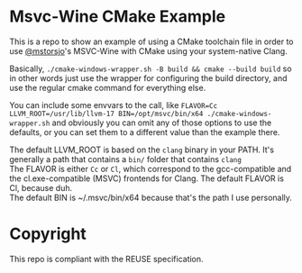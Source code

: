 # Msvc-Wine CMake Example

This is a repo to show an example of using a CMake toolchain file in order to use [@mstorsjo](https://github.com/mstorsjo)'s MSVC-Wine with CMake using your system-native Clang.

Basically, `./cmake-windows-wrapper.sh -B build && cmake --build build` so in other words just use the wrapper for configuring the build directory, and use the regular cmake command for everything else.

You can include some envvars to the call, like `FLAVOR=Cc LLVM_ROOT=/usr/lib/llvm-17 BIN=/opt/msvc/bin/x64 ./cmake-windows-wrapper.sh` and obviously you can omit any of those options to use the defaults, or you can set them to a different value than the example there.

The default LLVM\_ROOT is based on the `clang` binary in your PATH. It's generally a path that contains a `bin/` folder that contains `clang`  
The FLAVOR is either `Cc` or `Cl`, which correspond to the gcc-compatible and the cl.exe-compatible (MSVC) frontends for Clang. The default FLAVOR is Cl, because duh.  
The default BIN is ~/.msvc/bin/x64 because that's the path I use personally.

# Copyright

This repo is compliant with the REUSE specification.
